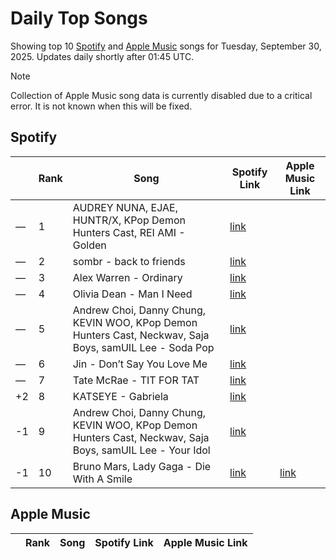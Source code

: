 # Daily Top Songs

Showing top 10 [Spotify](#spotify) and [Apple Music](#apple-music) songs for Tuesday, September 30, 2025. Updates daily shortly after 01:45 UTC.

> [!NOTE]  
> Collection of Apple Music song data is currently disabled due to a critical error. It is not known when this will be fixed.

## Spotify

|             | Rank            | Song            | Spotify Link                    | Apple Music Link                                                                             |
| ----------- | --------------- | --------------- | ------------------------------- | -------------------------------------------------------------------------------------------- |
| — | 1 | AUDREY NUNA, EJAE, HUNTR/X, KPop Demon Hunters Cast, REI AMI \- Golden | [link](https://open.spotify.com/track/1CPZ5BxNNd0n0nF4Orb9JS) |  |
| — | 2 | sombr \- back to friends | [link](https://open.spotify.com/track/0FTmksd2dxiE5e3rWyJXs6) |  |
| — | 3 | Alex Warren \- Ordinary | [link](https://open.spotify.com/track/6qqrTXSdwiJaq8SO0X2lSe) |  |
| — | 4 | Olivia Dean \- Man I Need | [link](https://open.spotify.com/track/1qbmS6ep2hbBRaEZFpn7BX) |  |
| — | 5 | Andrew Choi, Danny Chung, KEVIN WOO, KPop Demon Hunters Cast, Neckwav, Saja Boys, samUIL Lee \- Soda Pop | [link](https://open.spotify.com/track/02sy7FAs8dkDNYsHp4Ul3f) |  |
| — | 6 | Jin \- Don’t Say You Love Me | [link](https://open.spotify.com/track/27xkOIER6uDLKALIelHylZ) |  |
| — | 7 | Tate McRae \- TIT FOR TAT | [link](https://open.spotify.com/track/04a44cx2PJthIbN2aLMXhl) |  |
| +2 | 8 | KATSEYE \- Gabriela | [link](https://open.spotify.com/track/1xOqGUkyxGQRdCvGpvWKmL) |  |
| -1 | 9 | Andrew Choi, Danny Chung, KEVIN WOO, KPop Demon Hunters Cast, Neckwav, Saja Boys, samUIL Lee \- Your Idol | [link](https://open.spotify.com/track/1I37Zz2g3hk9eWxaNkj031) |  |
| -1 | 10 | Bruno Mars, Lady Gaga \- Die With A Smile | [link](https://open.spotify.com/track/2plbrEY59IikOBgBGLjaoe) | [link](https://music.apple.com/us/song/die-with-a-smile/1762656732) |

## Apple Music

|             | Rank            | Song            | Spotify Link                    | Apple Music Link                   |
| ----------- | --------------- | --------------- | ------------------------------- | ---------------------------------- |
